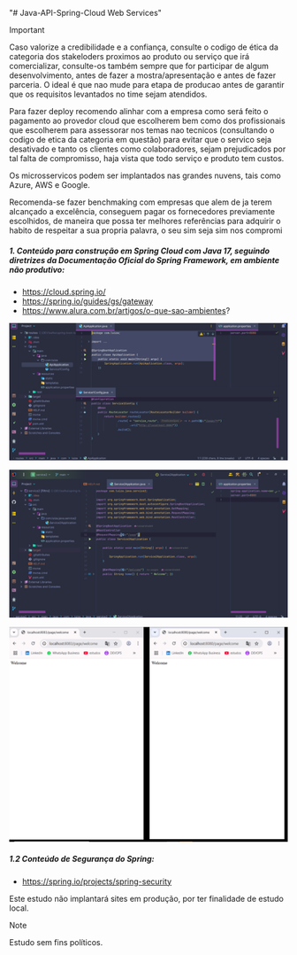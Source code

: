 "# Java-API-Spring-Cloud Web Services" 

> [!IMPORTANT]
>
> Caso valorize a credibilidade e a confiança, consulte o codigo de ética da categoria dos stakeloders proximos ao produto ou serviço que irá comercializar, consulte-os também sempre que for participar de algum desenvolvimento, antes de fazer a mostra/apresentação e antes de fazer parceria. O ideal é que nao mude para etapa de producao antes de garantir que os requisitos levantados no time sejam atendidos.
>
> Para fazer deploy recomendo alinhar com a empresa como será feito o pagamento ao provedor cloud que escolherem bem como dos profissionais que escolherem para assessorar nos temas nao tecnicos (consultando o codigo de etica da categoria em questão) para evitar que o servico seja desativado e tanto os clientes como colaboradores, sejam prejudicados por tal falta de compromisso, haja vista que todo serviço e produto tem custos.
> 
> Os microsservicos podem ser implantados nas grandes nuvens, tais como Azure, AWS e Google.
>
> Recomenda-se fazer benchmaking com empresas que alem de ja terem alcançado a excelência, conseguem  pagar os fornecedores previamente escolhidos, de maneira que possa ter melhores referências para adquirir o habito de respeitar a sua propria palavra, o seu sim seja sim nos compromi

##### 1. Conteúdo para construção em Spring Cloud com Java 17, seguindo diretrizes da Documentação Oficial do Spring Framework, em ambiente não produtivo:

- https://cloud.spring.io/
- https://spring.io/guides/gs/gateway
- https://www.alura.com.br/artigos/o-que-sao-ambientes?

![Texto alternativo](https://github.com/luizaandradeti/Java-API-Spring-Cloud/blob/main/img/1.png)

![Texto alternativo](https://github.com/luizaandradeti/Java-API-Spring-Cloud/blob/main/img/2.png)

![Texto alternativo](https://github.com/luizaandradeti/Java-API-Spring-Cloud/blob/main/img/3.png)

##### 1.2 Conteúdo de Segurança do Spring:

- https://spring.io/projects/spring-security

Este estudo não implantará sites em produção, por ter finalidade de estudo local. 

> [!NOTE]
>
> Estudo sem fins políticos. 
